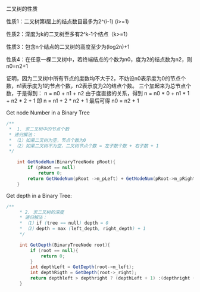 二叉树的性质

性质1：二叉树第i层上的结点数目最多为2^(i-1) (i>=1)

性质2：深度为k的二叉树至多有2^k-1个结点（k>=1）

性质3：包含n个结点的二叉树的高度至少为(log2n)+1

性质4：在任意一棵二叉树中，若终端结点的个数为n0，度为2的结点数为n2，则n0=n2+1

证明，因为二叉树中所有节点的度数均不大于2，不妨设n0表示度为0的节点个数，n1表示度为1的节点个数，n2表示度为2的结点个数。
三个加起来为总节点个数，于是得到： n = n0 + n1 + n2
由于度直接的关系，得到  n = n0 * 0 + n1 * 1 + n2 * 2 + 1 即  n = n1 + 2 * n2 + 1
最后可得 n0 = n2 + 1


Get node Number in a Binary Tree
```java
/**
 *  1. 求二叉树中的节点个数
 * 递归解法：
 * （1）如果二叉树为空，节点个数为0
 * （2）如果二叉树不为空，二叉树节点个数 = 左子数个数 + 右子数 + 1
 */

    int GetNodeNum(BinaryTreeNode pRoot){
        if (pRoot == null)
            return 0;
        return GetNodeNum(pRoot ->m_pLeft) + GetNodeNum(pRoot->m_pRight) + 1;
    }
```


Get depth in a Binary Tree:
```java
/**
     * 2. 求二叉树的深度
     * 递归解法：
     * （1）if (tree == null) depth = 0
     * （2）depth = max (left_depth, right_depth) + 1
     */

     int GetDepth(BinaryTreeNode root){
         if (root == null){
             return 0;
         }
         int depthLeft = GetDepth(root->m_left);
         int depthRigth = GetDepth(root->_right);
         return depthleft > depthright ? (depthLeft + 1) :(depthright + 1);
     }
```
